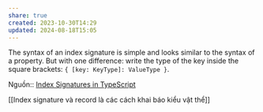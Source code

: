 ```yaml
---
share: true
created: 2023-10-30T14:29
updated: 2024-08-18T15:05
---
```

The syntax of an index signature is simple and looks similar to the syntax of a property. But with one difference: write the type of the key inside the square brackets: `{ [key: KeyType]: ValueType }`.

Nguồn:: [Index Signatures in TypeScript](https://dmitripavlutin.com/typescript-index-signatures/)

[[Index signature và record là các cách khai báo kiểu vật thể]] 
